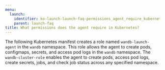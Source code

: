 ```yaml
---
menu:
  launch:
    identifier: ko-launch-launch-faq-permissions_agent_require_kubernetes
    parent: launch-faq
title: What permissions does the agent require in Kubernetes?
---
```


The following Kubernetes manifest creates a role named `wandb-launch-agent` in the `wandb` namespace. This role allows the agent to create pods, configmaps, secrets, and access pod logs in the `wandb` namespace. The `wandb-cluster-role` enables the agent to create pods, access pod logs, create secrets, jobs, and check job status across any specified namespace.